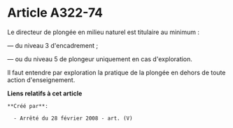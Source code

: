 # Article A322-74

Le directeur de plongée en milieu naturel est titulaire au minimum :

― du niveau 3 d'encadrement ;

― ou du niveau 5 de plongeur uniquement en cas d'exploration.

Il faut entendre par exploration la pratique de la plongée en dehors de toute action d'enseignement.

**Liens relatifs à cet article**

	**Créé par**:

	  - Arrêté du 28 février 2008 - art. (V)
